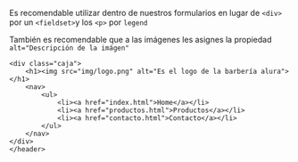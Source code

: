 Es recomendable utilizar dentro de nuestros formularios en lugar de `<div>` por un `<fieldset>`y los `<p>` por `legend`


También es recomendable que a las imágenes les asignes la propiedad `alt="Descripción de la imágen"` 

```
<div class="caja">
	<h1><img src="img/logo.png" alt="Es el logo de la barbería alura"></h1>
	<nav>
		<ul>
			<li><a href="index.html">Home</a></li>
			<li><a href="productos.html">Productos</a></li>
			<li><a href="contacto.html">Contacto</a></li>
		</ul>
	</nav>
</div>
</header>


```

